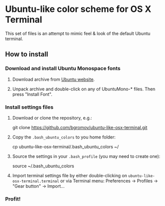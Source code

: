 # Ubuntu-like color scheme for OS X Terminal

This set of files is an attempt to mimic feel & look of the default Ubuntu terminal.

## How to install

### Download and install Ubuntu Monospace fonts

1. Download archive from [Ubuntu website](http://font.ubuntu.com).

2. Unpack archive and double-click on any of UbuntuMono-\* files. Then press "Install Font".

### Install settings files

1. Download or clone the repository, e.g.:

    git clone https://github.com/bgromov/ubuntu-like-osx-terminal.git

2. Copy the `.bash_ubuntu_colors` to you home folder:

    cp ubuntu-like-osx-terminal/.bash_ubuntu_colors ~/

3. Source the settings in your `.bash_profile` (you may need to create one):

    source ~/.bash_ubuntu_colors

4. Import terminal settings file by either double-clicking on `ubuntu-like-osx-terminal.terminal` or via Terminal menu: Preferences -> Profiles -> "Gear button" -> Import...

### Profit!
